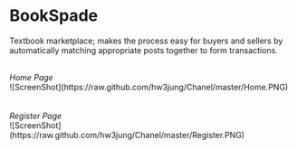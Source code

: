 BookSpade
======

Textbook marketplace; makes the process easy for buyers and sellers by automatically matching appropriate posts together to form transactions.

<br>
<i>Home Page</i>
<br>
![ScreenShot](https://raw.github.com/hw3jung/Chanel/master/Home.PNG)
<br>
<br>
<br>
<i>Register Page</i>
<br>
![ScreenShot](https://raw.github.com/hw3jung/Chanel/master/Register.PNG)
